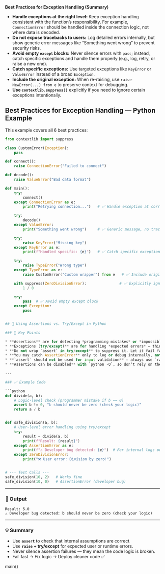 **Best Practices for Exception Handling (Summary)**

* **Handle exceptions at the right level:** Keep exception handling consistent with the function’s responsibility. For example, `ConnectionError` should be handled inside the connection logic, not where data is decoded.
* **Do not expose tracebacks to users:** Log detailed errors internally, but show generic error messages like “Something went wrong” to prevent security risks.
* **Avoid empty `except` blocks:** Never silence errors with `pass`; instead, catch specific exceptions and handle them properly (e.g., log, retry, or raise a new one).
* **Catch specific exceptions:** Use targeted exceptions like `KeyError` or `ValueError` instead of a broad `Exception`.
* **Include the original exception:** When re-raising, use `raise NewError(...) from e` to preserve context for debugging.
* **Use `contextlib.suppress()`** explicitly if you need to ignore certain exceptions intentionally.

##  Best Practices for Exception Handling — Python Example

This example covers all 6 best practices:

```python
from contextlib import suppress

class CustomError(Exception):
    pass

def connect():
    raise ConnectionError("Failed to connect")

def decode():
    raise ValueError("Bad data format")

def main():
    try:
        connect()
    except ConnectionError as e:
        print("Retrying connection...")   # ✅ Handle exception at correct level

    try:
        decode()
    except ValueError:
        print("Something went wrong")     # ✅ Generic message, no traceback exposed

    try:
        raise KeyError("Missing key")
    except KeyError as e:
        print(f"Handled specific: {e}")   # ✅ Catch specific exception

    try:
        raise TypeError("Wrong type")
    except TypeError as e:
        raise CustomError("Custom wrapper") from e   # ✅ Include original exception

    with suppress(ZeroDivisionError):               # ✅ Explicitly ignore with suppress()
        1 / 0

    try:
        pass  # ✅ Avoid empty except block
    except Exception:
        pass


## 🧠 Using Assertions vs. Try/Except in Python

### 🔹 Key Points

* **Assertions** are for detecting *programming mistakes* or *impossible situations* that should never happen.
* **Exceptions (try/except)** are for handling *expected errors* — things that can go wrong due to user input or environment.
* **Do not wrap `assert` in try/except** to suppress it. Let it fail fast — it signals a logic bug.
* **You may catch AssertionError** only to log or debug internally, not to continue execution.
* **`assert` should not be used for input validation** — always use `raise` for that.
* **Assertions can be disabled** with `python -O`, so don’t rely on them for business logic.

---

### ✅ Example Code

```python
def divide(a, b):
    # Logic-level check (programmer mistake if b == 0)
    assert b != 0, "b should never be zero (check your logic)"
    return a / b


def safe_division(a, b):
    # User-level error handling using try/except
    try:
        result = divide(a, b)
        print(f"Result: {result}")
    except AssertionError as e:
        print(f"⚠️ Developer bug detected: {e}")  # For internal logs only
    except ZeroDivisionError:
        print("❌ User error: Division by zero!")


# --- Test Calls ---
safe_division(10, 2)   # Works fine
safe_division(10, 0)   # AssertionError (developer bug)
```

---

### 🧾 Output

```
Result: 5.0
⚠️ Developer bug detected: b should never be zero (check your logic)
```

---

### 💡 Summary

* Use **`assert`** to check that internal assumptions are correct.
* Use **`raise` + try/except** for expected user or runtime errors.
* Never silence assertion failures — they mean the code logic is broken.
* Fail fast → Fix logic → Deploy cleaner code ✅



main()

